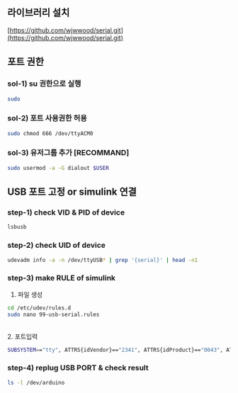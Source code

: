 
## 라이브러리 설치
[https://github.com/wjwwood/serial.git](https://github.com/wjwwood/serial.git)

## 포트 권한
### sol-1) su 권한으로 실행
```Bash
sudo 
```

### sol-2) 포트 사용권한 허용
```Bash
sudo chmod 666 /dev/ttyACM0
```
### sol-3) 유저그룹 추가 [RECOMMAND]
```Bash
sudo usermod -a -G dialout $USER
```



## USB 포트 고정 or simulink 연결
 ### step-1) check VID & PID of device
```Bash
lsbusb
```
 ### step-2) check UID of device
```Bash
udevadm info -a -n /dev/ttyUSB* | grep '{serial}' | head -n1
```
 ### step-3) make RULE of simulink
1. 파일 생성

```Bash
cd /etc/udev/rules.d
sudo nano 99-usb-serial.rules
```
</br>
2. 포트입력

``` Bash
SUBSYSTEM=="tty", ATTRS{idVendor}=="2341", ATTRS{idProduct}=="0043", ATTRS{serial}=="8573531333335161B142", SYMLINK+="arduino"
```

 ### step-4) replug USB PORT & check result
 ```Bash
 ls -l /dev/arduino
 ```
